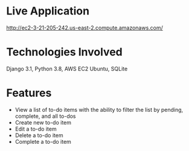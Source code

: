 # Live Application
http://ec2-3-21-205-242.us-east-2.compute.amazonaws.com/

# Technologies Involved
Django 3.1, Python 3.8, AWS EC2 Ubuntu, SQLite

# Features
- View a list of to-do items with the ability to filter the list by pending, complete, and all to-dos
- Create new to-do item
- Edit a to-do item
- Delete a to-do item
- Complete a to-do item
